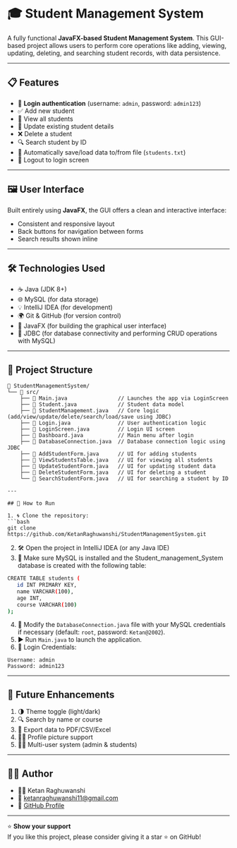 # 🎓 Student Management System

A fully functional **JavaFX-based Student Management System**. This GUI-based project allows users to perform core operations like adding, viewing, updating, deleting, and searching student records, with data persistence.

---

## 📋 Features

- 🔐 **Login authentication** (username: `admin`, password: `admin123`)
- ✅ Add new student
- 📖 View all students
- 🔁 Update existing student details
- ❌ Delete a student
- 🔍 Search student by ID
- 📎 Automatically save/load data to/from file (`students.txt`)
- 🚪 Logout to login screen

---

## 🖼️ User Interface
Built entirely using **JavaFX**, the GUI offers a clean and interactive interface:

- Consistent and responsive layout
- Back buttons for navigation between forms
- Search results shown inline

---

## 🛠️ Technologies Used

- ☕ Java (JDK 8+)
- 🌐 MySQL (for data storage)
- 💡 IntelliJ IDEA (for development)
- 🌍 Git & GitHub (for version control)
- 🎨 JavaFX (for building the graphical user interface)
- 🔗 JDBC (for database connectivity and performing CRUD operations with MySQL)

---

## 📁 Project Structure

```
📂 StudentManagementSystem/
└── 📂 src/
    ├── 📄 Main.java                // Launches the app via LoginScreen
    ├── 📄 Student.java             // Student data model
    ├── 📄 StudentManagement.java   // Core logic (add/view/update/delete/search/load/save using JDBC)
    ├── 📄 Login.java               // User authentication logic
    ├── 📄 LoginScreen.java         // Login UI screen
    ├── 📄 Dashboard.java           // Main menu after login
    ├── 📄 DatabaseConnection.java  // Database connection logic using JDBC
    ├── 📄 AddStudentForm.java      // UI for adding students
    ├── 📄 ViewStudentsTable.java   // UI for viewing all students
    ├── 📄 UpdateStudentForm.java   // UI for updating student data
    ├── 📄 DeleteStudentForm.java   // UI for deleting a student
    └── 📄 SearchStudentForm.java   // UI for searching a student by ID

---

## 🚀 How to Run

1. 🌀 Clone the repository:
```bash
git clone https://github.com/KetanRaghuwanshi/StudentManagementSystem.git
```
2. 🛠️ Open the project in IntelliJ IDEA (or any Java IDE)
3. 💾 Make sure MySQL is installed and the Student_management_System database is created with the following table:
 ```bash
 CREATE TABLE students (
    id INT PRIMARY KEY,
    name VARCHAR(100),
    age INT,
    course VARCHAR(100)
);
```
4. 📝 Modify the `DatabaseConnection.java` file with your MySQL credentials if necessary (default: `root`, password: `Ketan@2002`).
5. ▶️ Run `Main.java` to launch the application.
6. 🔑 Login Credentials:
```
Username: admin
Password: admin123
```

---

## 🌱 Future Enhancements

1. 🌗 Theme toggle (light/dark)
2. 🔍 Search by name or course
3. 📄 Export data to PDF/CSV/Excel
4. 🧑‍🏫 Profile picture support
5. 🧑‍💻 Multi-user system (admin & students)

---

## 👨‍⚕️ Author

- 👨‍💻 Ketan Raghuwanshi
- 📧 ketanraghuwanshi11@gmail.com
- 🔗 [GitHub Profile](https://github.com/KetanRaghuwanshi)

---

⭐️ **Show your support**  
If you like this project, please consider giving it a star ⭐ on GitHub!



